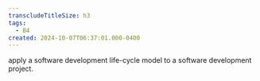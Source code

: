 ```yaml
---
transcludeTitleSize: h3
tags:
  - B4
created: 2024-10-07T06:37:01.000-0400
---
```

apply a software development life-cycle model to a software development project.